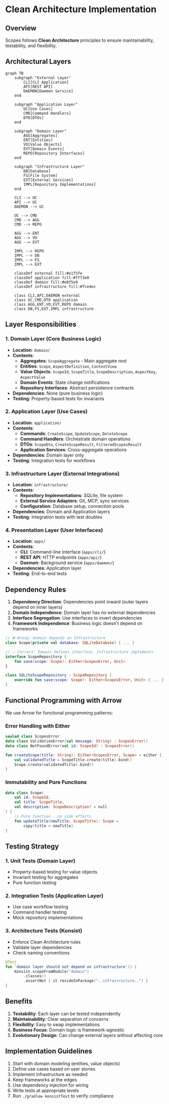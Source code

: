 # Clean Architecture Implementation

## Overview

Scopes follows **Clean Architecture** principles to ensure maintainability, testability, and flexibility.

## Architectural Layers

```mermaid
graph TB
    subgraph "External Layer"
        CLI[CLI Application]
        API[REST API]
        DAEMON[Daemon Service]
    end
    
    subgraph "Application Layer"
        UC[Use Cases]
        CMD[Command Handlers]
        DTO[DTOs]
    end
    
    subgraph "Domain Layer"
        AGG[Aggregates]
        ENT[Entities]
        VO[Value Objects]
        EVT[Domain Events]
        REPO[Repository Interfaces]
    end
    
    subgraph "Infrastructure Layer"
        DB[Database]
        FS[File System]
        EXT[External Services]
        IMPL[Repository Implementations]
    end
    
    CLI --> UC
    API --> UC
    DAEMON --> UC
    
    UC --> CMD
    CMD --> AGG
    CMD --> REPO
    
    AGG --> ENT
    AGG --> VO
    AGG --> EVT
    
    IMPL --> REPO
    IMPL --> DB
    IMPL --> FS
    IMPL --> EXT
    
    classDef external fill:#e1f5fe
    classDef application fill:#fff3e0
    classDef domain fill:#e8f5e9
    classDef infrastructure fill:#fce4ec
    
    class CLI,API,DAEMON external
    class UC,CMD,DTO application
    class AGG,ENT,VO,EVT,REPO domain
    class DB,FS,EXT,IMPL infrastructure
```

## Layer Responsibilities

### 1. Domain Layer (Core Business Logic)
- **Location**: `domain/`
- **Contents**:
  - **Aggregates**: `ScopeAggregate` - Main aggregate root
  - **Entities**: `Scope`, `AspectDefinition`, `ContextView`
  - **Value Objects**: `ScopeId`, `ScopeTitle`, `ScopeDescription`, `AspectKey`, `AspectValue`
  - **Domain Events**: State change notifications
  - **Repository Interfaces**: Abstract persistence contracts
- **Dependencies**: None (pure business logic)
- **Testing**: Property-based tests for invariants

### 2. Application Layer (Use Cases)
- **Location**: `application/`
- **Contents**:
  - **Commands**: `CreateScope`, `UpdateScope`, `DeleteScope`
  - **Command Handlers**: Orchestrate domain operations
  - **DTOs**: `ScopeDto`, `CreateScopeResult`, `FilteredScopesResult`
  - **Application Services**: Cross-aggregate operations
- **Dependencies**: Domain layer only
- **Testing**: Integration tests for workflows

### 3. Infrastructure Layer (External Integrations)
- **Location**: `infrastructure/`
- **Contents**:
  - **Repository Implementations**: SQLite, file system
  - **External Service Adapters**: Git, MCP, sync services
  - **Configuration**: Database setup, connection pools
- **Dependencies**: Domain and Application layers
- **Testing**: Integration tests with test doubles

### 4. Presentation Layer (User Interfaces)
- **Location**: `apps/`
- **Contents**:
  - **CLI**: Command-line interface (`apps/cli/`)
  - **REST API**: HTTP endpoints (`apps/api/`)
  - **Daemon**: Background service (`apps/daemon/`)
- **Dependencies**: Application layer
- **Testing**: End-to-end tests

## Dependency Rules

1. **Dependency Direction**: Dependencies point inward (outer layers depend on inner layers)
2. **Domain Independence**: Domain layer has no external dependencies
3. **Interface Segregation**: Use interfaces to invert dependencies
4. **Framework Independence**: Business logic doesn't depend on frameworks

```kotlin
// ❌ Wrong: Domain depends on Infrastructure
class Scope(private val database: SQLiteDatabase) { ... }

// ✅ Correct: Domain defines interface, Infrastructure implements
interface ScopeRepository {
    fun save(scope: Scope): Either<ScopesError, Unit>
}

class SQLiteScopeRepository : ScopeRepository {
    override fun save(scope: Scope): Either<ScopesError, Unit> { ... }
}
```

## Functional Programming with Arrow

We use Arrow for functional programming patterns:

### Error Handling with Either
```kotlin
sealed class ScopesError
data class ValidationError(val message: String) : ScopesError()
data class NotFoundError(val id: ScopeId) : ScopesError()

fun createScope(title: String): Either<ScopesError, Scope> = either {
    val validatedTitle = ScopeTitle.create(title).bind()
    Scope.create(validatedTitle).bind()
}
```

### Immutability and Pure Functions
```kotlin
data class Scope(
    val id: ScopeId,
    val title: ScopeTitle,
    val description: ScopeDescription? = null
) {
    // Pure function - no side effects
    fun updateTitle(newTitle: ScopeTitle): Scope = 
        copy(title = newTitle)
}
```

## Testing Strategy

### 1. Unit Tests (Domain Layer)
- Property-based testing for value objects
- Invariant testing for aggregates
- Pure function testing

### 2. Integration Tests (Application Layer)
- Use case workflow testing
- Command handler testing
- Mock repository implementations

### 3. Architecture Tests (Konsist)
- Enforce Clean Architecture rules
- Validate layer dependencies
- Check naming conventions

```kotlin
@Test
fun `domain layer should not depend on infrastructure`() {
    Konsist.scopeFromModule("domain")
        .classes()
        .assertNot { it.resideInPackage("..infrastructure..") }
}
```

## Benefits

1. **Testability**: Each layer can be tested independently
2. **Maintainability**: Clear separation of concerns
3. **Flexibility**: Easy to swap implementations
4. **Business Focus**: Domain logic is framework-agnostic
5. **Evolutionary Design**: Can change external layers without affecting core

## Implementation Guidelines

1. Start with domain modeling (entities, value objects)
2. Define use cases based on user stories
3. Implement infrastructure as needed
4. Keep frameworks at the edges
5. Use dependency injection for wiring
6. Write tests at appropriate levels
7. Run `./gradlew konsistTest` to verify compliance
